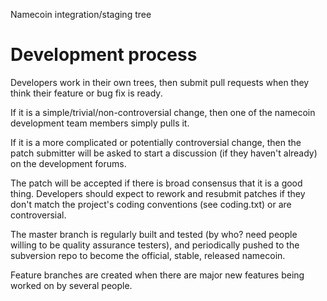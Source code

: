 Namecoin integration/staging tree

Development process
===================

Developers work in their own trees, then submit pull requests when they think their feature or bug fix is ready.

If it is a simple/trivial/non-controversial change, then one of the namecoin development team members simply pulls it.

If it is a more complicated or potentially controversial change, then the patch submitter will be asked to start a discussion (if they haven't already) on the development forums.

The patch will be accepted if there is broad consensus that it is a good thing.  Developers should expect to rework and resubmit patches if they don't match the project's coding conventions (see coding.txt) or are controversial.

The master branch is regularly built and tested (by who? need people willing to be quality assurance testers), and periodically pushed to the subversion repo to become the official, stable, released namecoin.


Feature branches are created when there are major new features being worked on by several people.
